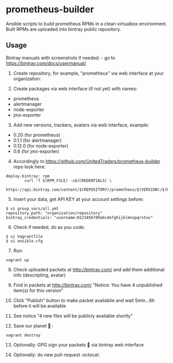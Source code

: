# prometheus-builder
Ansible scripts to build prometheus RPMs in a clean virtualbox environment. Built RPMs are uploaded into bintray public repository.

## Usage
Bintray manuals with screenshots if needed: - go to https://bintray.com/docs/usermanual/

1) Create repository, for example, "prometheus" via web interface at your organization:

2) Create packages via web interface (if not yet) with names:
 - prometheus
 - alertmanager
 - node-exporter
 - jmx-exporter

3) Add new versions, trackers, avatars via web interface, example:
 - 0.20 (for prometheus) 
 - 0.1.1 (for alertmanager)
 - 0.12.0 (for node-exporter)
 - 0.6 (for jmx-exporter)

4) Accordingly to https://github.com/UnitedTraders/prometheus-builder repo look here:
~~~
deploy-bintray: rpm
        curl -T $(RPM_FILE) -u$(CREDENTIALS) \
        https://api.bintray.com/content/$(REPOSITORY)/prometheus/$(VERSION)/$(RPM_NAME)
~~~

5) Insert your data, get API KEY at your account settings before:

~~~
$ vi group_vars/all.yml
repository_path: "organization/repository"    
bintray_credentials: "username:0123456789abcdefghijklmnopqrstuv"
~~~

6) Check if needed, do as you code: 
~~~
$ vi Vagrantfile
$ vi ansible.cfg
~~~
7) Run: 
~~~
vagrant up
~~~

8) Check uploaded packets at http://bintray.com/ and add them additional info (descripting, avatar)

9) Find in packets at http://bintray.com/ "Notice: You have 4 unpublished item(s) for this version"

10) Click "Publish" button to make packet availablie and wait 5min...6h before it will be available

11) See notice "4 new files will be publicly available shortly"

12) Save our planet :deciduous_tree: :
~~~
vagrant destroy
~~~

13) Optionally: GPG sign your packets :closed_lock_with_key: via bintray web interface

14) Optionally: do new pull-request :octocat:
